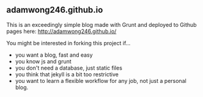 ## adamwong246.github.io

This is an exceedingly simple blog made with Grunt and deployed to Github pages here: http://adamwong246.github.io/

You might be interested in forking this project if...
* you want a blog, fast and easy
* you know js and grunt
* you don't need a database, just static files
* you think that jekyll is a bit too restrictive
* you want to learn a flexible workflow for any job, not just a personal blog.
